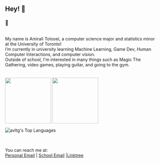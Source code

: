 ## Hey! 👋
### 🦥
<br>
My name is Amirali Tolooei, a computer science major and statistics minor at the University of Toronto!  <br>
I’m currently in university learning Machine Learning, Game Dev, Human Computer Interactions, and computer vision.<br>
Outside of school, I'm interested in many things such as Magic The Gathering, video games, playing guitar, and going to the gym. <br>
<br> <br>
<a href="https://github.com/madelahn/"><img height=150 align="center" src="https://github-readme-stats.vercel.app/api?username=avltg&show_icons=true&hide=stars&rank_icon=github&theme=dracula&border_radius=0" /></a>
<a href="https://github.com/madelahn/"><img height=150 align="center" src="https://github-readme-stats.vercel.app/api/top-langs/?username=avltg&theme=dracula&show_icons=true&hide_border=false&layout=compact" /></a>

![avltg's Top Languages](https://github-readme-stats.vercel.app/api/top-langs/?username=avltg&theme=dracula&show_icons=true&hide_border=false&layout=compact)


<br> <br>
You can reach me at: <br>
<a href="mailto:aa.tolooei@gmail.com">Personal Email</a> | <a href="mailto:amirali.tolooei@mail.utoronto.ca">School Email</a> |<a href="https://linktr.ee/avltg">Linktree</a>

<!--
**AVLTG/AVLTG** is a ✨ _special_ ✨ repository because its `README.md` (this file) appears on your GitHub profile.

Here are some ideas to get you started:

- 🔭 I’m currently working on ...
- 🌱 I’m currently learning ...
- 👯 I’m looking to collaborate on ...
- 🤔 I’m looking for help with ...
- 💬 Ask me about ...
- 📫 How to reach me: ...
- 😄 Pronouns: ...
- ⚡ Fun fact: ...
-->
